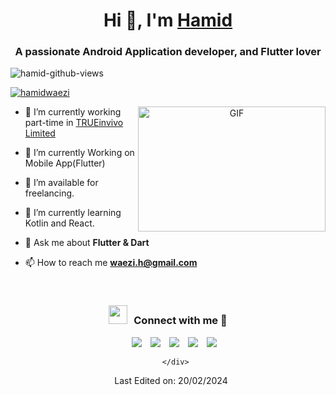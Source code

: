 <h1 align="center">Hi 👋, I'm <a href="https://hamidwaezi.github.io" target="blank">Hamid</a></h1>
<h3 align="center">A passionate Android Application developer, and Flutter lover </h3>

<p align="left"> <img src="https://komarev.com/ghpvc/?username=hamidwaezi&label=Profile%20views&color=0e75b6&style=flat" alt="hamid-github-views" /> </p>

<p align="left"> <a href="https://twitter.com/hamidwaezi" target="blank"><img src="https://img.shields.io/twitter/follow/hamidwaezi?logo=twitter&style=for-the-badge" alt="hamidwaezi" /></a> </p>

<a target="_blank" align="center">

  <img align="right" top="1000" height="200" width="300" alt="GIF" src="https://media1.giphy.com/media/v1.Y2lkPTc5MGI3NjExbnNlc2RobXc2cGIxM2hjd3RsaTk0ajE1b2s0bjI5eXEwbGphMTZqeiZlcD12MV9pbnRlcm5hbF9naWZfYnlfaWQmY3Q9Zw/qgQUggAC3Pfv687qPC/giphy.gif">
</a>

- 🔭 I’m currently working part-time in <a href="https://www.trueinvivo.co.uk/" target="blank">TRUEinvivo Limited</a>

- 🌱 I’m currently Working on Mobile App(Flutter)

- 🤝 I’m available for freelancing.

- 🌱 I’m currently learning Kotlin and React.

- 💬 Ask me about **Flutter & Dart**

- 📫 How to reach me **waezi.h@gmail.com**

<br/>
<h3 align="center" > <img src="https://media.giphy.com/media/iY8CRBdQXODJSCERIr/giphy.gif" width="30" height="30" style="margin-right: 10px;">Connect with me 🤝 </h3>
<p align="center">
 <div align="center"  class="icons-social" style="margin-left: 10px;">
        <a style="margin-left: 10px;"  target="_blank" href="https://www.linkedin.com/in/hamidwaezi/">
			<img src="https://img.icons8.com/nolan/45/1A6DFF/C822FF/linkedin.png"></a>
        <a style="margin-left: 10px;" target="_blank" href="https://github.com/hamidwaezi">
		<img src="https://img.icons8.com/nolan/45/1A6DFF/C822FF/github.png"></a>
		<a style="margin-left: 10px;" target="_blank" href="https://stackoverflow.com/users/4336094/hamid-waezi?tab=profile">
				<img src="https://img.icons8.com/dusk/45/stackoverflow.png"></a>
	    <a style="margin-left: 10px;" target="_blank" href="https://instagram.com/hamidwaezi">
			<img src="https://img.icons8.com/nolan/45/1A6DFF/C822FF/instagram-new.png"></a>
		<a style="margin-left: 10px;" target="_blank" href="https://twitter.com/hamidwaez">
			<img src="https://img.icons8.com/nolan/45/twitterx.png" ></a>
		
      </div>

</p>

Last Edited on: 20/02/2024